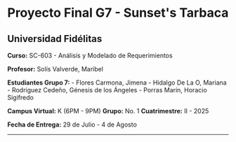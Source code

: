 # **Proyecto Final G7 - Sunset's Tarbaca**

## **Universidad Fidélitas**  
**Curso:** SC-603 - Análisis y Modelado de Requerimientos

**Profesor:** Solís Valverde, Maribel

**Estudiantes Grupo 7:** 
	- Flores Carmona, Jimena 
	- Hidalgo De La O, Mariana
	- Rodríguez Cedeño, Génesis de los Ángeles
	- Porras Marín, Horacio Sigifredo

**Campus Virtual:** K (6PM - 9PM) 
**Grupo:** No. 1 
**Cuatrimestre:** II - 2025  

**Fecha de Entrega:** 29 de Julio - 4 de Agosto

---
